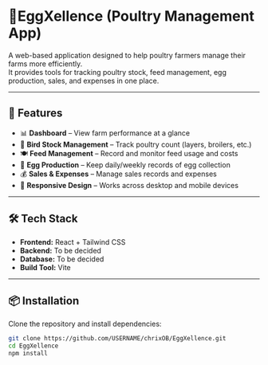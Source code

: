 # 🐔EggXellence (Poultry Management App)

A web-based application designed to help poultry farmers manage their farms more efficiently.  
It provides tools for tracking poultry stock, feed management, egg production, sales, and expenses in one place.

---

## 🚀 Features
- 📊 **Dashboard** – View farm performance at a glance  
- 🐥 **Bird Stock Management** – Track poultry count (layers, broilers, etc.)  
- 🍽️ **Feed Management** – Record and monitor feed usage and costs  
- 🥚 **Egg Production** – Keep daily/weekly records of egg collection  
- 💰 **Sales & Expenses** – Manage sales records and expenses  
- 📱 **Responsive Design** – Works across desktop and mobile devices  

---

## 🛠️ Tech Stack
- **Frontend:** React + Tailwind CSS  
- **Backend:** To be decided
- **Database:** To be decided
- **Build Tool:** Vite  

---

## 📦 Installation
Clone the repository and install dependencies:

```bash
git clone https://github.com/USERNAME/chrixOB/EggXellence.git
cd EggXellence
npm install
